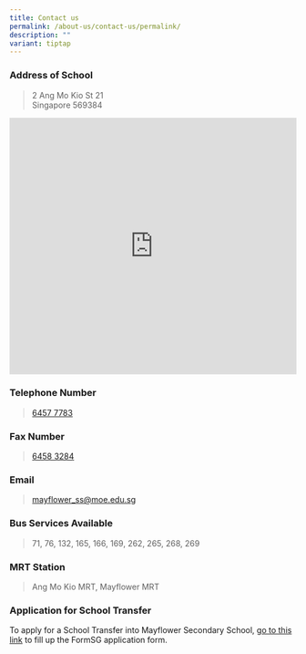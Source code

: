 ```yaml
---
title: Contact us
permalink: /about-us/contact-us/permalink/
description: ""
variant: tiptap
---
```

<h3>Address of School</h3><blockquote><p>2 Ang Mo Kio St 21<br>Singapore 569384</p></blockquote><div class="iframe-wrapper"><iframe style="border:0;" height="450" width="100%" allowfullscreen="true" frameborder="0" src="https://www.google.com/maps/embed?pb=!1m18!1m12!1m3!1d3988.679888113042!2d103.83346731430588!3d1.368752699001729!2m3!1f0!2f0!3f0!3m2!1i1024!2i768!4f13.1!3m3!1m2!1s0x31da165806485531%3A0xb0e3b1348fc4a5ed!2sMayflower%20Secondary%20School!5e0!3m2!1sen!2ssg!4v1677994778273!5m2!1sen!2ssg"></iframe></div><h3>Telephone Number</h3><blockquote><p><a href="tel:+65-6457-7783" rel="noopener noreferrer nofollow" target="_blank">6457 7783</a></p></blockquote><h3>Fax Number</h3><blockquote><p><a href="tel:+65-6458-3284" rel="noopener noreferrer nofollow" target="_blank">6458 3284</a></p></blockquote><h3>Email</h3><blockquote><p><a href="mailto:mayflower_ss@moe.edu.sg" rel="noopener noreferrer nofollow" target="_blank">mayflower_ss@moe.edu.sg</a></p></blockquote><h3>Bus Services Available</h3><blockquote><p>71, 76, 132, 165, 166, 169, 262, 265, 268, 269</p></blockquote><h3>MRT Station</h3><blockquote><p>Ang Mo Kio MRT, Mayflower MRT</p></blockquote><h3>Application for School Transfer</h3><p>To apply for a School Transfer into Mayflower Secondary School, <a href="https://for.edu.sg/mfss-transfer-request" rel="noopener noreferrer nofollow" target="_blank">go to this link</a> to fill up the FormSG application form.</p>